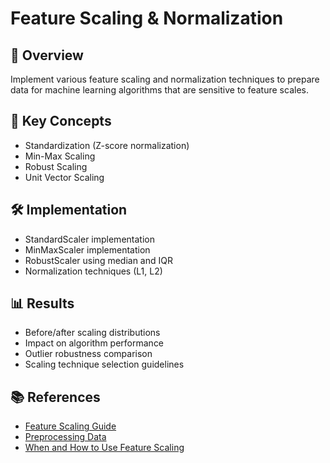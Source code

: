 # Feature Scaling & Normalization

## 📌 Overview
Implement various feature scaling and normalization techniques to prepare data for machine learning algorithms that are sensitive to feature scales.

## 🧠 Key Concepts
- Standardization (Z-score normalization)
- Min-Max Scaling
- Robust Scaling
- Unit Vector Scaling

## 🛠️ Implementation
- StandardScaler implementation
- MinMaxScaler implementation
- RobustScaler using median and IQR
- Normalization techniques (L1, L2)

## 📊 Results
- Before/after scaling distributions
- Impact on algorithm performance
- Outlier robustness comparison
- Scaling technique selection guidelines

## 📚 References
- [Feature Scaling Guide](https://towardsdatascience.com/all-about-feature-scaling-bcc0ad75cb35)
- [Preprocessing Data](https://scikit-learn.org/stable/modules/preprocessing.html)
- [When and How to Use Feature Scaling](https://towardsdatascience.com/scale-standardize-or-normalize-with-scikit-learn-6ccc7d176a02) 